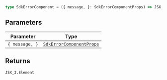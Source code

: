```ts
type SdkErrorComponent = ({ message, }: SdkErrorComponentProps) => JSX_3.Element;
```

## Parameters

| Parameter | Type |
| ------ | ------ |
| `{ message, }` | [`SdkErrorComponentProps`](SdkErrorComponentProps.md) |

## Returns

`JSX_3.Element`
